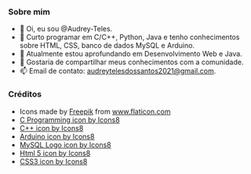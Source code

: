 <br><div>
   <img src="https://user-images.githubusercontent.com/68817384/145720834-9a644d88-592a-4919-b92d-50f69aee5519.png" width="10"/>
   <img src="https://user-images.githubusercontent.com/68817384/145720981-e5ba0433-3f3d-4a97-a6fb-5a7f2f3f9146.png" width="10"/>
   <img src="https://img.icons8.com/color/48/000000/c-programming.png" width="10"/>
   <img src="https://img.icons8.com/color/48/000000/c-plus-plus-logo.png" width="10"/>
   <img src="https://img.icons8.com/color/48/000000/arduino.png" width="10"/>
   <img src="https://img.icons8.com/color/48/000000/mysql-logo.png" width = "10"/>
   <img src="https://img.icons8.com/color/48/000000/html-5--v1.png" width="10"/>
   <img src="https://img.icons8.com/color/48/000000/css3.png" width="10"/>
</div>

<br><h3>Sobre mim</h3>
- 👋 Oi, eu sou @Audrey-Teles.
- 👀 Curto programar em C/C++, Python, Java e tenho conhecimentos sobre HTML, CSS, banco de dados MySQL e Arduino.
- 🌱 Atualmente estou aprofundando em Desenvolvimento Web e Java.
- 💞️ Gostaria de compartilhar meus conhecimentos com a comunidade.
- 📫 Email de contato: audreytelesdossantos2021@gmail.com.


<div><h3>Créditos</h3>
  <ul>
  <li>Icons made by <a href="https://www.freepik.com" title="Freepik">Freepik</a> from <a href="https://www.flaticon.com/" title="Flaticon">www.flaticon.com</a></li>
  <li><a href="https://icons8.com/icon/40670/c-programming">C Programming icon by Icons8</a></li>
  <li><a href="https://icons8.com/icon/40669/c++">C++ icon by Icons8</a></li>
  <li><a href="https://icons8.com/icon/13444/arduino">Arduino icon by Icons8</a></li>
  <li><a href="https://icons8.com/icon/UFXRpPFebwa2/mysql-logo">MySQL Logo icon by Icons8</a></li>
  <li><a href="https://icons8.com/icon/20909/html-5">Html 5 icon by Icons8</a></li>
  <li><a href="https://icons8.com/icon/21278/css3">CSS3 icon by Icons8</a></li>
</div>
